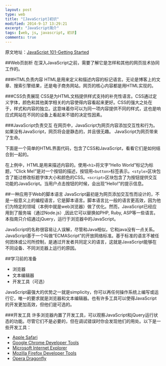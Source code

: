 ```yaml
---
layout: post
type: web
title: "[JavaScript]初识"
modified: 2014-9-17 13:29:21
excerpt: "JavaScript简介"
tags: [web, js, javascript, 初识]
comments: true
---
```

原文地址：[JavaScript 101-Getting Started](http://learn.jquery.com/javascript-101/getting-started/)

##Web页剖析
在深入JavaScript之前，需要了解它是怎样和其他的网页技术协同工作的。

###HTML负责内容
HTML是用来定义和描述内容的标记语言。无论是博客上的文章、搜索引擎结果，还是电子商务网站，网页的核心内容都是用HTML实现的。

###CSS负责展现
CSS是为HTML文档提供样式支持的补充性语言。CSS通过定义字体，颜色和其他美学相关的内容使得内容看起来更好。CSS的强大之处在于，样式和内容的独立。这意味着你可以为同一项内容提供不同的样式，这也是响应式网站在不同的设备上看起来不错的决定性因素。

###JavaScript负责交互
在网页中，JavaScript为网页内容添加交互性和行为。如果没有JavaScript，网页将会是静态的，并且很无趣。 JavaScript为网页带来了生命。

下面是一个简单的HTML界面代码，包含了CSS和JavaScript，看看它们是如何结合到一起的。

<script src="https://gist.github.com/chiemy/2a8f10cc32886cf40c24.js?file=SamleHtml.html"></script>

在上例中，HTML是用来描述内容的。使用`<h1>`将文字“Hello World”标记为标题，“Click Me!”是对一个按钮的描述，按钮用`<button>`标签表示。`<style>`区块包含了能过修改标题字体大小和颜色的CSS。`<script>`区块包含了为按钮提供交互功能的JavaScript。当用户点击按钮的时候，会出现“Hello!”的提示信息。

##一种应用于Web的脚本语言
JavaScript最初是为网页添加交互性而设计的，不是一般意义上的编程语言，它是脚本语言。脚本语言比一般的语言更高效，因为他们为特定的领域（本例中就是web浏览器）做了优化。然而，JavaScript已经应用到了服务端（通过Node.js）,因此它可以替换如PHP, Ruby, ASP等一些语言。本指南只介绍通过jQuery，运行于浏览器中的JavaScript。

JavaScript的名称很容易让人误解，尽管和Java相似，它和java没有一点关系。JavaScript基于一个叫做“ECMAScript”的开放网络标准。基于标准的语言不被任何团体或公司所控制，是通过开发者共同定义的语言，这就是JavaScript能够在不同设备、不同浏览器上运行的原因。

##学习前的准备
- 浏览器
- 文本编辑器
- 开发工具（可选）

JavaScript最强大的优势之一就是<a title="n. 朴素；简易；天真；愚蠢">simplicity</a>，你可以再任何操作系统上编写或运行它，唯一的要求就是浏览器和文本编辑器。也有许多工具可以使得JavaScript的开发更加高效，但他们是可选的。

###开发工具
许多浏览器内置了开发工具，可以观察JavaScript和jQuery运行状态的功能。尽管它们不是必要的，但在调试错误时你会发现他们的用处。以下是一些开发工具：

- [Apple Safari](https://developer.apple.com/safari/tools/)
- [Google Chrome Developer Tools](https://developer.chrome.com/devtools)
- [Microsoft Internet Explorer](http://msdn.microsoft.com/en-us/library/ie/gg589507.aspx)
- [Mozilla Firefox Developer Tools](https://developer.mozilla.org/en-US/docs/Tools)
- [Opera Dragonfly](http://www.opera.com/dragonfly/)


